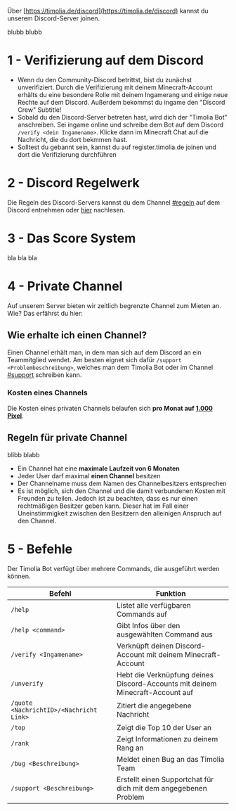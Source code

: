 Über [https://timolia.de/discord](https://timolia.de/discord) kannst du unserem Discord-Server joinen.

blubb blubb

# 1 - Verifizierung auf dem Discord
- Wenn du den Community-Discord betrittst, bist du zunächst unverifiziert. Durch die Verifizierung mit deinem Minecraft-Account erhälts du eine besondere Rolle mit deinem Ingamerang und einige neue Rechte auf dem Discord. Außerdem bekommst du ingame den "Discord Crew" Subtitle!
- Sobald du den Discord-Server betreten hast, wird dich der "Timolia Bot" anschreiben. Sei ingame online und schreibe dem Bot auf dem Discord <code>/verify &lt;dein Ingamename&gt;</code>. Klicke dann im Minecraft Chat auf die Nachricht, die du dort bekmmen hast.
- Solltest du gebannt sein, kannst du auf register.timolia.de joinen und dort die Verifizierung durchführen

# 2 - Discord Regelwerk
Die Regeln des Discord-Servers kannst du dem Channel [#regeln](https://discordapp.com/channels/407554118887014402/407565978025852929) auf dem Discord entnehmen oder [hier](/rules/discord/) nachlesen.

# 3 - Das Score System

bla bla bla

# 4 - Private Channel
Auf unserem Server bieten wir zeitlich begrenzte Channel zum Mieten an. Wie? Das erfährst du hier:

## Wie erhalte ich einen Channel?
Einen Channel erhält man, in dem man sich auf dem Discord an ein Teammitglied wendet. Am besten eignet sich dafür <code>/support &lt;Problembeschreibung&gt;</code>, welches man dem Timolia Bot oder im Channel [#support](https://discordapp.com/channels/407554118887014402/413594798906408960) schreiben kann.

### Kosten eines Channels
Die Kosten eines privaten Channels belaufen sich <strong>pro Monat auf <u>1.000 Pixel</u></strong>.

## Regeln für private Channel

blibb blabb
- Ein Channel hat eine <strong>maximale Laufzeit von 6 Monaten</strong>
- Jeder User darf maximal <strong>einen Channel</strong> besitzen
- Der Channelname muss dem Namen des Channelbesitzers entsprechen
- Es ist möglich, sich den Channel und die damit verbundenen Kosten mit Freunden zu teilen. Jedoch ist zu beachten, dass es nur einen rechtmäßigen Besitzer geben kann. Dieser hat im Fall einer Uneinstimmigkeit zwischen den Besitzern den alleinigen Anspruch auf den Channel.

# 5 - Befehle

Der Timolia Bot verfügt über mehrere Commands, die ausgeführt werden können.

| Befehl | Funktion |
| ------ | -------- |
| `/help` | Listet alle verfügbaren Commands auf |
| `/help <command>` | Gibt Infos über den ausgewählten Command aus |
| `/verify <Ingamename>` | Verknüpft deinen Discord-Account mit deinem Minecraft-Account |
| `/unverify` | Hebt die Verknüpfung deines Discord-Accounts mit deinem Minecraft-Account auf |
| `/quote <NachrichtID>/<Nachricht Link>` | Zitiert die angegebene Nachricht |
| `/top` | Zeigt die Top 10 der User an|
| `/rank` | Zeigt Informationen zu deinem Rang an |
| `/bug <Beschreibung>` | Meldet einen Bug an das Timolia Team |
| `/support <Beschreibung>` | Erstellt einen Supportchat für dich mit dem angegebenen Problem |